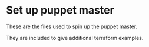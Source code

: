 # Set up puppet master

These are the files used to spin up the puppet master. 

They are included to give additional terraform examples.
